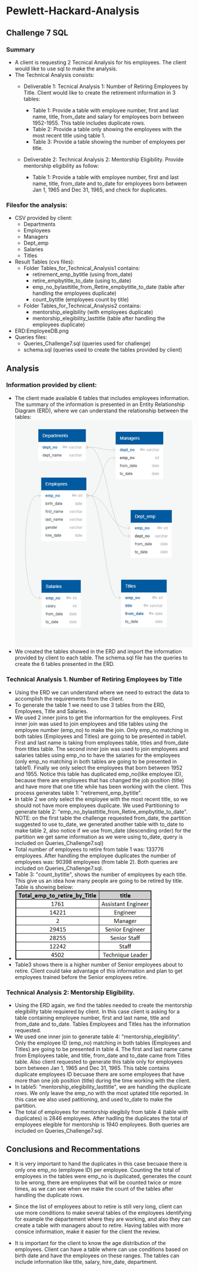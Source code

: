# Pewlett-Hackard-Analysis
## Challenge 7 SQL

### Summary
- A client is requesting 2 Tecnical Analysis for his employees.  The client would like to use sql to make the analysis.
- The Technical Analysis consists:
  - Deliverable 1: Tecnical Analysis 1: Number of Retiring Employees by Title.  Client would like to create the retirement information in 3 tables:
    - Table 1: Provide a table with employee number, first and last name, title, from_date and salary for employees born between 1952-1955.  This table includes duplicate rows.
    - Table 2: Provide a table only showing the employees with the most recent title using table 1.
    - Table 3: Provide a table showing the number of employees per title.
  
  - Deliverable 2: Technical Analysis 2: Mentorship Eligibility.  Provide mentorship eligibility as follow:
    - Table 1: Provide a table with employee number, first and last name, title, from_date and to_date for employees born between Jan 1, 1965 and Dec 31, 1965, and check for duplicates.  

### Filesfor the analysis:
- CSV provided by client:
  - Departments
  - Employees
  - Managers
  - Dept_emp
  - Salaries
  - Titles
- Result Tables (cvs files):
  - Folder Tables_for_Technical_Analysis1 contains:
    - retirement_emp_bytitle (using from_date)
    - retire_empbytitle_to_date (using to_date)
    - emp_no_bylasttitle_from_Retire_empbytitle_to_date (table after handling the employees duplicate)
    - count_bytitle (employees count by title)
  - Folder Tables_for_Technical_Analysis2 contains:
    - mentorship_elegibility (with employees duplicate)
    - mentorship_elegibility_lasttitle (table after handling the employees duplicate)
- ERD:EmployeeDB.png
- Queries files:
  - Queries_Challenge7.sql (queries used for challenge)
  - schema.sql (queries used to create the tables provided by client)

## Analysis
### Information provided by client:
  - The client made available 6 tables that includes employees information.  The summary of the information is presented in an Entity Relationship Diagram (ERD), where we can understand the relationship between the tables:
  ![EmployeeDB](https://github.com/DahianaMC/Pewlett-Hackard-Analysis/blob/master/EmployeeDB.png)
  - We created the tables showed in the ERD and import the information provided by client to each table.  The schema.sql file has the queries to create the 6 tables presented in the ERD.
  
### Technical Analysis 1.  Number of Retiring Employees by Title
  - Using the ERD we can understand where we need to extract the data to accomplish the requirements from the client.
  - To generate the table 1 we need to use 3 tables from the ERD, Employees, Title and Salaries.
  - We used 2 inner joins to get the informartion for the employees. First inner join was used to join employees and title tables using the employee number (emp_no) to make the join.  Only emp_no matching in both tables (Employees and Titles) are going to be presented in table1.  First and last name is taking from employees table, titles and from_date from titles table.  The second inner join was used to join employees and salaries tables using emp_no to have the salaries for the employees (only emp_no matching in both tables are going to be presented in table1).  Finally we only select the employees that born between 1952 and 1955.  Notice this table has duplicated emp_no(like employee ID), because there are employees that has changed the job position (title) and have more that one title while has been working with the client.  This process generates table 1: "retirement_emp_bytitle". 
  - In table 2 we only select the employee with the most recent title, so we should not have more employees duplicate.  We used Partitioning to generate table 2: "emp_no_bylasttitle_from_Retire_empbytitle_to_date".  NOTE: on the first table the challenge requested from_date, the partition suggested to use to_date, we generated another table with to_date to make table 2, also notice if we use from_date (descending order) for the partition we get same information as we were using to_date, query is included on Queries_Challenge7.sql)
  - Total number of employees to retire from table 1 was: 133776 employees.  After handling the employee duplicates the number of employees was: 90398 employees (from table 2).  Both queries are included on Queries_Challenge7.sql.
  - Table 3: "count_bytitle", shows the number of employees by each title.  This give us an idea how many people are going to be retired by title.  Table is showing below:
  - ![count_bytitle.csv](https://github.com/DahianaMC/Pewlett-Hackard-Analysis/blob/master/Tables_for_Technical_Analysis1/count_bytitle.png)
  - Table3 shows there is a higher number of Senior employees about to retire.  Client could take advantage of this information and plan to get employees trained before the Senior employees retire.
  
### Technical Analysis 2: Mentorship Eligibility.
  - Using the ERD again, we find the tables needed to create the mentorship elegibility table requiered by client.  In this case client is asking for a table containing employee number, first and last name, title and from_date and to_date.  Tables Employees and Titles has the information requested.
  - We used one inner join to generate table 4: "mentorship_elegibility".  Only the employee ID (emp_no) matching in both tables (Employees and Titles) are going to be presented in table 4. The first and last name came from Employees table, and title, from_date and to_date came from Titles table.  Also client requested to generate this table only for employees born between Jan 1, 1965 and Dec 31, 1965.  This table contains duplicate employees ID becuase there are some employees that have more than one job position (title) during the time working with the client.
  - In table5: "mentorship_elegibility_lasttitle", we are handling the duplicate rows.  We only leave the emp_no with the most uptated title reported.  In this case we also used patitioning, and used to_date to make the partition. 
  - The total of employees for mentorship elegibily from table 4 (table with duplicates) is 2846 employees.  After hadling the duplicates the total of employees elegible for mentorship is 1940 employees.  Both queries are included on Queries_Challenge7.sql. 
  
## Conclusions and Recommentations
- It is very important to hand the duplicates in this case becuase there is only one emp_no (employee ID) per employee.  Counting the total of employees in the tables were emp_no is duplicated, generates the count to be wrong, there are employees that will be counted twice or more times, as we can see when we make the count of the tables after handling the duplicate rows.

- Since the list of employees about to retire is still very long, client can use more conditions to make several tables of the employees identifying for example the departement where they are working, and also they can create a table with managers about to retire.  Having tables with more consice information, make it easier for the client the review.

- It is important for the client to know the age distribution of the employees.  Client can have a table where can use conditions based on birth date and have the employees on these ranges.  The tables can include information like title, salary, hire_date, department.

